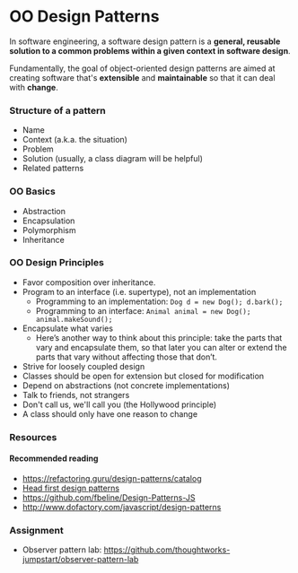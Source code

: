 # OO Design Patterns

In software engineering, a software design pattern is a **general, reusable solution to a common problems within a given context in software design**. 

Fundamentally, the goal of object-oriented design patterns are aimed at creating software that's **extensible** and **maintainable** so that it can deal with **change**.

### Structure of a pattern

- Name
- Context (a.k.a. the situation)
- Problem
- Solution (usually, a class diagram will be helpful)
- Related patterns

### OO Basics
- Abstraction
- Encapsulation
- Polymorphism
- Inheritance

### OO Design Principles
- Favor composition over inheritance.
- Program to an interface (i.e. supertype), not an implementation
  - Programming to an implementation: `Dog d = new Dog(); d.bark();`
  - Programming to an interface: `Animal animal = new Dog(); animal.makeSound();`
- Encapsulate what varies
  - Here’s another way to think about this principle: take the parts that vary and encapsulate them, so that later you can alter or extend the parts that vary without affecting those that don’t.
- Strive for loosely coupled design 
- Classes should be open for extension but closed for modification
- Depend on abstractions (not concrete implementations)
- Talk to friends, not strangers
- Don't call us, we'll call you (the Hollywood principle)
- A class should only have one reason to change

### Resources

#### Recommended reading
- https://refactoring.guru/design-patterns/catalog
- [Head first design patterns](https://www.amazon.com/Head-First-Design-Patterns-Brain-Friendly/dp/0596007124)
- https://github.com/fbeline/Design-Patterns-JS
- http://www.dofactory.com/javascript/design-patterns

### Assignment

- Observer pattern lab: https://github.com/thoughtworks-jumpstart/observer-pattern-lab
